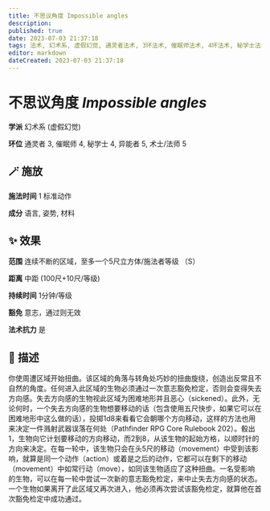 ```yaml
---
title: 不思议角度 Impossible angles
description: 
published: true
date: 2023-07-03 21:37:18
tags: 法术, 幻术系, 虚假幻觉, 通灵者法术, 3环法术, 催眠师法术, 4环法术, 秘学士法术, 异能者法术, 5环法术, 术士/法师法术
editor: markdown
dateCreated: 2023-07-03 21:37:18
---
```


# **不思议角度** *Impossible angles*

**学派** 幻术系 (虚假幻觉) 

**环位** 通灵者 3, 催眠师 4, 秘学士 4, 异能者 5, 术士/法师 5

## 🪄 施放

**施法时间** 1 标准动作

**成分** 语言, 姿势, 材料

## ✨ 效果  

**范围** 连续不断的区域，至多一个5尺立方体/施法者等级 （S）

**距离** 中距 (100尺+10尺/等级)  

**持续时间** 1分钟/等级 

**豁免** 意志，通过则无效

**法术抗力** 是

## 📖 描述

你使周遭区域开始扭曲。该区域的角落与转角处巧妙的扭曲旋绕，创造出反常且不自然的角度。任何进入此区域的生物必须通过一次意志豁免检定，否则会变得失去方向感。失去方向感的生物视此区域为困难地形并且恶心（sickened）。此外，无论何时，一个失去方向感的生物想要移动的话（包含使用五尺快步，如果它可以在困难地形中这么做的话），投掷1d8来看看它会朝哪个方向移动，这样的方法也用来决定一件溅射武器误落在何处（Pathfinder RPG Core Rulebook 202）。骰出1，生物向它计划要移动的方向移动，而2到8，从该生物的起始方格，以顺时针的方向来决定。在每一轮中，该生物只会在头5尺的移动（movement）中受到该影响，就算是同一个动作（action）或着是之后的动作，它都可以在剩下的移动（movement）中如常行动（move），如同该生物适应了这种扭曲。一名受影响的生物，可以在每一轮中尝试一次新的意志豁免检定，来中止失去方向感的状态。一个生物如果离开了此区域又再次进入，他必须再次尝试该豁免检定，就算他在首次豁免检定中成功通过。
    